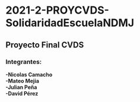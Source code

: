 # 2021-2-PROYCVDS-SolidaridadEscuelaNDMJ
## Proyecto Final CVDS
### Integrantes: 
**-Nicolas Camacho** \
**-Mateo Mejia** \
**-Julian Peña** \
**-David Pérez** 


